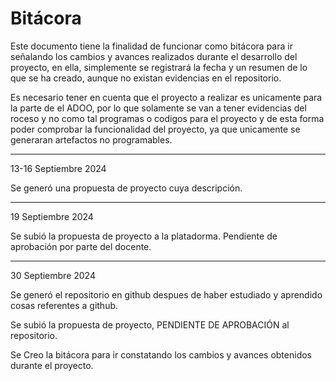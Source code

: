 # Bitácora
Este documento tiene  la finalidad de funcionar como bitácora para ir señalando los cambios y avances realizados durante el desarrollo del proyecto, en ella, 
simplemente se registrará la fecha y un resumen de lo que se ha creado, aunque no existan evidencias en el repositorio.

Es necesario tener en cuenta que el proyecto a realizar es unicamente para la parte de el ADOO, por lo que solamente se van a tener evidencias del roceso y no como tal
programas o codigos para el proyecto y de esta forma poder comprobar la funcionalidad del proyecto, ya que unicamente se generaran artefactos no programables.

---
13-16 Septiembre 2024

 Se generó una propuesta de proyecto cuya descripción. 
 
---
19 Septiembre 2024

Se subió la propuesta de proyecto a la platadorma. Pendiente de aprobación por parte del docente.

---
30 Septiembre 2024

Se generó el repositorio en github despues de haber estudiado y aprendido cosas referentes a github.

Se subió la propuesta de proyecto, PENDIENTE DE APROBACIÓN al repositorio.

Se Creo la bitácora para ir constatando los cambios y avances obtenidos durante el proyecto.
